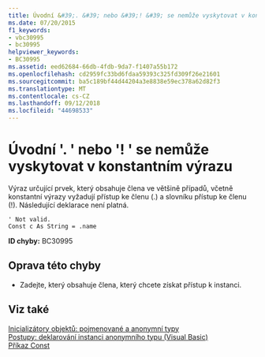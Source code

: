 ```yaml
---
title: Úvodní &#39;. &#39; nebo &#39;! &#39; se nemůže vyskytovat v konstantním výrazu
ms.date: 07/20/2015
f1_keywords:
- vbc30995
- bc30995
helpviewer_keywords:
- BC30995
ms.assetid: eed62684-66db-4fdb-9da7-f1407a55b172
ms.openlocfilehash: cd2959fc33bd6fdaa59393c325fd309f26e21601
ms.sourcegitcommit: ba5c189bf44d44204a3e8838e59ec378a62d82f3
ms.translationtype: MT
ms.contentlocale: cs-CZ
ms.lasthandoff: 09/12/2018
ms.locfileid: "44698533"
---
```

# <a name="leading-3939-or-3939-cannot-appear-in-a-constant-expression"></a>Úvodní &#39;. &#39; nebo &#39;! &#39; se nemůže vyskytovat v konstantním výrazu
Výraz určující prvek, který obsahuje člena ve většině případů, včetně konstantní výrazy vyžadují přístup ke členu (.) a slovníku přístup ke členu (!). Následující deklarace není platná.  
  
```  
' Not valid.  
Const c As String = .name  
```  
  
 **ID chyby:** BC30995  
  
## <a name="to-correct-this-error"></a>Oprava této chyby  
  
-   Zadejte, který obsahuje člena, který chcete získat přístup k instanci.  
  
## <a name="see-also"></a>Viz také  
 [Inicializátory objektů: pojmenované a anonymní typy](../../visual-basic/programming-guide/language-features/objects-and-classes/object-initializers-named-and-anonymous-types.md)  
 [Postupy: deklarování instanci anonymního typu (Visual Basic)](https://msdn.microsoft.com/library/119f616c-9bcd-4731-ac00-4285be5959f7)  
 [Příkaz Const](../../visual-basic/language-reference/statements/const-statement.md)
